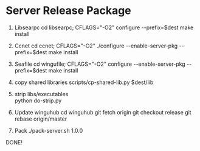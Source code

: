 # Server Release Package

1. Libsearpc
    cd libsearpc;
    CFLAGS="-O2" configure --prefix=$dest
    make install
2. Ccnet
    cd ccnet;
    CFLAGS="-O2" ./configure --enable-server-pkg --prefix=$dest
    make install
3. Seafile
    cd wingufile; 
    CFLAGS="-O2" configure --enable-server-pkg --prefix=$dest
    make install
4. copy shared libraries
    scripts/cp-shared-lib.py $dest/lib
5. strip libs/executables   
    python do-strip.py
6. Update winguhub
    cd winguhub
    git fetch origin
    git checkout release
    git rebase origin/master

7. Pack
    ./pack-server.sh 1.0.0
    
DONE!   
    
    
    
